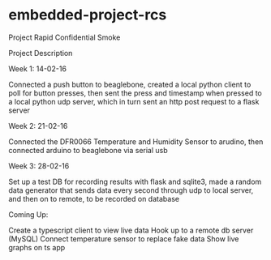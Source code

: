 # embedded-project-rcs

Project Rapid Confidential Smoke

Project Description

Week 1: 14-02-16

Connected a push button to beaglebone, created a local python client to poll for button presses, then sent the press and timestamp when pressed to a local python udp server, which in turn sent an http post request to a flask server

Week 2: 21-02-16

Connected the DFR0066 Temperature and Humidity Sensor to arudino, then connected arduino to beaglebone via serial usb

Week 3: 28-02-16

Set up a test DB for recording results with flask and sqlite3, made a random data generator that sends data every second through udp to local server, and then on to remote, to be recorded on database

Coming Up:

Create a typescript client to view live data
Hook up to a remote db server (MySQL)
Connect temperature sensor to replace fake data
Show live graphs on ts app
